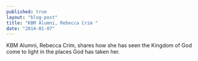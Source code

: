 ```yaml
---
published: true
layout: "blog-post"
title: "KBM Alumni, Rebecca Crim "
date: "2014-01-07"
---
```


KBM Alumni, Rebecca Crim, shares how she has seen the Kingdom of God come to light in the places God has taken her.